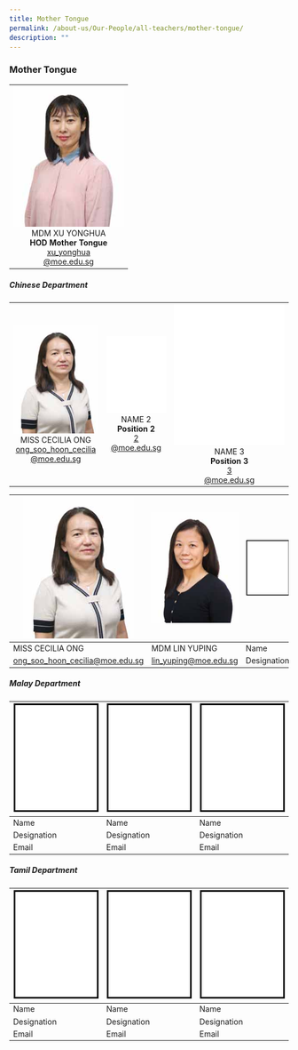 ```yaml
---
title: Mother Tongue
permalink: /about-us/Our-People/all-teachers/mother-tongue/
description: ""
---
```

### **Mother Tongue**

 <table>
	<tbody>
		<tr>
			<td style="width: 200px;">
				<div style="text-align: center;">
					<img src="/images/About Us/Our People/MDM XU YONGHUA-200px.jpeg" style="width:200px">
					MDM XU YONGHUA<br>
					<b>HOD Mother Tongue</b><br>
					<a href="mailto:xu_yonghua@moe.edu.sg" target="">xu_yonghua<br>@moe.edu.sg</a>
				</div>
			</td>
		</tr>
		</tbody>
	</table>

##### Chinese Department

<table>
	<tbody>
		<tr>
			<td style="width: 200px;">
				<div style="text-align: center;">
					<img src="/images/About Us/Our People/MISS CECILIA ONG-200px.jpeg" style="width:200px">
					MISS CECILIA ONG<br>
					<a href="mailto:ong_soo_hoon_cecilia@moe.edu.sg" target="">ong_soo_hoon_cecilia<br>@moe.edu.sg</a>
				</div>
			</td>
			<td style="width: 200px;">
				<div style="text-align: center;">
					<img src="/images/About Us/Our People/blank-200px.png" style="width:200px">
					NAME 2<br>
					<b>Position 2</b><br>
					<a href="mailto:2@moe.edu.sg" target="">2<br>@moe.edu.sg</a>
				</div>
			</td>
			<td style="width: 200px;">
				<div style="text-align: center; width: 200px;">
					<img src="/images/About Us/Our People/blank-200px.png" style="width:200px">
					NAME 3<br>
					<b>Position 3</b><br>
					<a href="mailto:3@moe.edu.sg" target="">3<br>@moe.edu.sg</a>
				</div>
			</td>
		</tr>
	</tbody>
</table>

| ![Miss Cecilia Ong](/images/About%20Us/Our%20People/MISS%20CECILIA%20ONG-200px.jpeg)  | ![MDM LIN YUPING](/images/About%20Us/Our%20People/MDM%20LIN%20YUPING-200px.jpeg)  | ![Pic 3](/images/About%20Us/Our%20People/Blank_200.gif)  |
| -------- | -------- | -------- |
| MISS CECILIA ONG | MDM LIN YUPING |Name |
| ong_soo_hoon_cecilia@moe.edu.sg | lin_yuping@moe.edu.sg |Designation |


##### Malay Department

| ![Pic 1](/images/About%20Us/Our%20People/Blank_200.gif)  | ![Pic 2](/images/About%20Us/Our%20People/Blank_200.gif)  | ![Pic 3](/images/About%20Us/Our%20People/Blank_200.gif)  |
| -------- | -------- | -------- |
| Name | Name |Name |
| Designation | Designation |Designation |
| Email | Email | Email |

##### Tamil Department

| ![Pic 1](/images/About%20Us/Our%20People/Blank_200.gif)  | ![Pic 2](/images/About%20Us/Our%20People/Blank_200.gif)  | ![Pic 3](/images/About%20Us/Our%20People/Blank_200.gif)  |
| -------- | -------- | -------- |
| Name | Name |Name |
| Designation | Designation |Designation |
| Email | Email | Email |